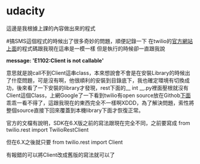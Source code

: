 # udacity
這邊是我根據上課的內容做出來的程式

#搞SMS這個程式的時候出了很多奇妙的問題，順便記錄一下
在twilio的[官方網站上面](www.twilio.com/docs/libraries/python)的程式碼跟我現在這串是一模一樣
但是執行的時候卻一直跟我說

__message: 'E1102:Client is not callable'__

意思就是說call不到Client這串class，本來想說會不會是在安裝Library的時候出了什麼問題，可是沒有啊，他很順利的安裝到目錄底下，我也確定環境有切換成功，後來看了一下安裝的library才發現，rest下面的__ int __.py裡面壓根就沒有Client這個Class，上網Google了一下看到twilio有open source放在Githob[下面](github.com/twilio/twilio-python/blob/master/twilio/rest/__init__.py)乖乖一看不得了，這跟我現在的東西完全不一樣啊XDDD，為了解決問題，索性將整個source直接下回來覆蓋到本機library下面才恢復正常。

官方的文檔有說明，SDK在6.X版之前的寫法跟現在完全不同，之前要寫成
    from twilio.rest import TwilioRestClient

但在6.X之後就只要
    from twilio.rest import Client

有報錯的可以將Client改成舊版的寫法就可以了